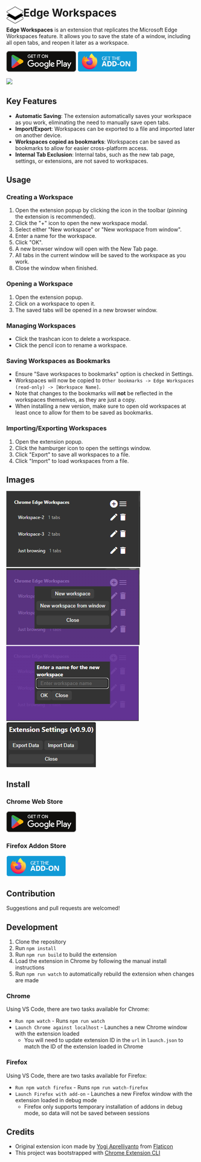 # <img src="public/icons/icon_48.png" width="45" align="left"> Edge Workspaces

**Edge Workspaces** is an extension that replicates the Microsoft Edge Workspaces feature. It allows you to save the state of a window, including all open tabs, and reopen it later as a workspace.

<a href="https://chromewebstore.google.com/detail/edge-workspaces/feehlkcbifmladjmmpkghfokcngfkkkp"><img src="images/Google_Play_Store_badge_EN.svg" target="_blank" height="55px" /></a>
<a href="https://addons.mozilla.org/en-US/firefox/addon/edge-workspaces/"><img src="images/Firefox_addon_store_badge_EN.png" target="_blank" height="55px" /></a>

<a href="images/extension-demo.gif" target="_blank" ><img src="images/extension-demo.gif" width="500px"></a>

## Key Features

- **Automatic Saving**: The extension automatically saves your workspace as you work, eliminating the need to manually save open tabs.
- **Import/Export**: Workspaces can be exported to a file and imported later on another device.
- **Workspaces copied as bookmarks**: Workspaces can be saved as bookmarks to allow for easier cross-platform access.
- **Internal Tab Exclusion**: Internal tabs, such as the new tab page, settings, or extensions, are not saved to workspaces.

## Usage

### Creating a Workspace

1. Open the extension popup by clicking the icon in the toolbar (pinning the extension is recommended).
2. Click the "+" icon to open the new workspace modal.
3. Select either "New workspace" or "New workspace from window".
4. Enter a name for the workspace.
5. Click "OK".
6. A new browser window will open with the New Tab page.
7. All tabs in the current window will be saved to the workspace as you work.
8. Close the window when finished.

### Opening a Workspace

1. Open the extension popup.
2. Click on a workspace to open it.
3. The saved tabs will be opened in a new browser window.

### Managing Workspaces

- Click the trashcan icon to delete a workspace.
- Click the pencil icon to rename a workspace.

### Saving Workspaces as Bookmarks

- Ensure "Save workspaces to bookmarks" option is checked in Settings.
- Workspaces will now be copied to `Other bookmarks -> Edge Workspaces (read-only) -> [Workspace Name]`.
- Note that changes to the bookmarks will **not** be reflected in the workspaces themselves, as they are just a copy. 
- When installing a new version, make sure to open old workspaces at least once to allow for them to be saved as bookmarks.

### Importing/Exporting Workspaces

1. Open the extension popup.
2. Click the hamburger icon to open the settings window.
3. Click "Export" to save all workspaces to a file.
4. Click "Import" to load workspaces from a file.

## Images
<img src="images/1-main-window.png">

<img src="images/2-new-workspace-dialog.png">

<img src="images/3-new-workspace-dialog-name.png">

<img src="images/4-settings-import-export-window.png">

## Install
### Chrome Web Store
<a href="https://chromewebstore.google.com/detail/edge-workspaces/feehlkcbifmladjmmpkghfokcngfkkkp"><img src="images/Google_Play_Store_badge_EN.svg" target="_blank" height="55px" /></a>

### Firefox Addon Store
<a href="https://addons.mozilla.org/en-US/firefox/addon/edge-workspaces/"><img src="images/Firefox_addon_store_badge_EN.png" target="_blank" height="55px" /></a>

## Contribution
Suggestions and pull requests are welcomed!

## Development
1. Clone the repository
2. Run `npm install`
3. Run `npm run build` to build the extension
4. Load the extension in Chrome by following the manual install instructions
5. Run `npm run watch` to automatically rebuild the extension when changes are made

### Chrome
Using VS Code, there are two tasks available for Chrome:
* `Run npm watch` - Runs `npm run watch`
* `Launch Chrome against localhost` - Launches a new Chrome window with the extension loaded
  * You will need to update extension ID in the `url` in `launch.json` to match the ID of the extension loaded in Chrome

### Firefox
Using VS Code, there are two tasks available for Firefox:
* `Run npm watch firefox` - Runs `npm run watch-firefox`
* `Launch Firefox with add-on` - Launches a new Firefox window with the extension loaded in debug mode
  * Firefox only supports temporary installation of addons in debug mode, so data will not be saved between sessions


## Credits
* Original extension icon made by [Yogi Aprelliyanto](https://www.flaticon.com/authors/yogi-aprelliyanto) from [Flaticon](https://www.flaticon.com/)
* This project was bootstrapped with [Chrome Extension CLI](https://github.com/dutiyesh/chrome-extension-cli)